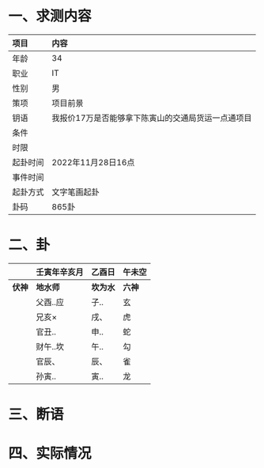 # 一、求测内容
|项目|内容|
|:-|:-|
|年龄|34|
|职业|IT|
|性别|男|
|策项|项目前景|
|钥语|我报价17万是否能够拿下陈寅山的交通局货运一点通项目|
|条件||
|时限||
|起卦时间|2022年11月28日16点|
|事件时间||
|起卦方式|文字笔画起卦|
|卦码|865卦|

# 二、卦
||壬寅年辛亥月|乙酉日|午未空|
|:-|:-|:-|:-|
|**伏神**|**地水师**|**坎为水**|**六神**|
||父酉..应|子..|玄|
||兄亥×|戌、|虎|
||官丑..|申..|蛇|
||财午..坎|午..|勾|
||官辰、|辰、|雀|
||孙寅..|寅..|龙|


# 三、断语

# 四、实际情况